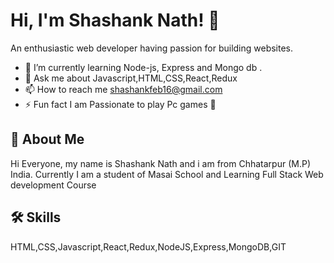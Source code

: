 # Hi, I'm Shashank Nath! 👋



An enthusiastic web developer having passion for building websites.


- 🌱 I’m currently learning Node-js, Express and Mongo db .
- 💬 Ask me about Javascript,HTML,CSS,React,Redux
- 📫 How to reach me shashankfeb16@gmail.com
- ⚡ Fun fact I am Passionate to play Pc games 🚶


## 🚀 About Me
Hi Everyone, my name is Shashank Nath and i am from Chhatarpur (M.P) India.
Currently I am a student of Masai School and Learning Full Stack Web development Course


## 🛠 Skills
HTML,CSS,Javascript,React,Redux,NodeJS,Express,MongoDB,GIT

